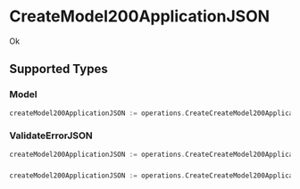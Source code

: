 # CreateModel200ApplicationJSON

Ok


## Supported Types

### Model

```go
createModel200ApplicationJSON := operations.CreateCreateModel200ApplicationJSONModel(shared.Model{/* values here */})
```

### ValidateErrorJSON

```go
createModel200ApplicationJSON := operations.CreateCreateModel200ApplicationJSONValidateErrorJSON(shared.ValidateErrorJSON{/* values here */})
```

### 

```go
createModel200ApplicationJSON := operations.CreateCreateModel200ApplicationJSONStr(string{/* values here */})
```


